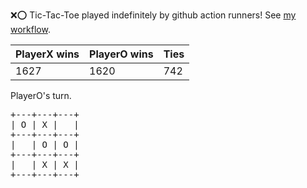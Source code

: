 :x::o: Tic-Tac-Toe played indefinitely by github action runners! See [my workflow](.github/workflows/play.yaml).

|PlayerX wins|PlayerO wins|Ties|
|-|-|-|
|1627|1620|742|

PlayerO's turn.

<pre>
+---+---+---+
| O | X |   |
+---+---+---+
|   | O | O |
+---+---+---+
|   | X | X |
+---+---+---+
</pre>